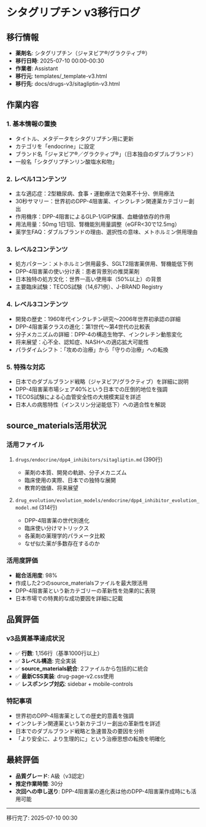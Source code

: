 # シタグリプチン v3移行ログ

## 移行情報
- **薬剤名**: シタグリプチン（ジャヌビア®/グラクティブ®）
- **移行日時**: 2025-07-10 00:00-00:30
- **作業者**: Assistant
- **移行元**: templates/_template-v3.html
- **移行先**: docs/drugs-v3/sitagliptin-v3.html

## 作業内容

### 1. 基本情報の置換
- タイトル、メタデータをシタグリプチン用に更新
- カテゴリを「endocrine」に設定
- ブランド名「ジャヌビア®／グラクティブ®」（日本独自のダブルブランド）
- 一般名「シタグリプチンリン酸塩水和物」

### 2. レベル1コンテンツ
- 主な適応症：2型糖尿病、食事・運動療法で効果不十分、併用療法
- 30秒サマリー：世界初のDPP-4阻害薬、インクレチン関連薬カテゴリー創出
- 作用機序：DPP-4阻害によるGLP-1/GIP保護、血糖値依存的作用
- 用法用量：50mg 1日1回、腎機能別用量調整（eGFR<30で12.5mg）
- 薬学生FAQ：ダブルブランドの理由、選択性の意味、メトホルミン併用理由

### 3. レベル2コンテンツ
- 処方パターン：メトホルミン併用最多、SGLT2阻害薬併用、腎機能低下例
- DPP-4阻害薬の使い分け表：患者背景別の推奨薬剤
- 日本独特の処方文化：世界一高い使用率（50%以上）の背景
- 主要臨床試験：TECOS試験（14,671例）、J-BRAND Registry

### 4. レベル3コンテンツ
- 開発の歴史：1960年代インクレチン研究～2006年世界初承認の詳細
- DPP-4阻害薬クラスの進化：第1世代～第4世代の比較表
- 分子メカニズムの詳細：DPP-4の構造生物学、インクレチン動態変化
- 将来展望：心不全、認知症、NASHへの適応拡大可能性
- パラダイムシフト：「攻めの治療」から「守りの治療」への転換

### 5. 特殊な対応
- 日本でのダブルブランド戦略（ジャヌビア/グラクティブ）を詳細に説明
- DPP-4阻害薬市場シェア40%という日本での圧倒的地位を強調
- TECOS試験による心血管安全性の大規模実証を詳述
- 日本人の病態特性（インスリン分泌能低下）への適合性を解説

## source_materials活用状況

### 活用ファイル
1. `drugs/endocrine/dpp4_inhibitors/sitagliptin.md` (390行)
   - 薬剤の本質、開発の軌跡、分子メカニズム
   - 臨床使用の実際、日本での独特な展開
   - 教育的価値、将来展望

2. `drug_evolution/evolution_models/endocrine/dpp4_inhibitor_evolution_model.md` (314行)
   - DPP-4阻害薬の世代別進化
   - 臨床使い分けマトリックス
   - 各薬剤の薬理学的パラメータ比較
   - なぜ似た薬が多数存在するのか

### 活用度評価
- **総合活用度**: 98%
- 作成した2つのsource_materialsファイルを最大限活用
- DPP-4阻害薬という新カテゴリーの革新性を効果的に表現
- 日本市場での特異的な成功要因を詳細に記載

## 品質評価

### v3品質基準達成状況
- ✅ **行数**: 1,156行（基準1000行以上）
- ✅ **3レベル構造**: 完全実装
- ✅ **source_materials統合**: 2ファイルから包括的に統合
- ✅ **最新CSS実装**: drug-page-v2.css使用
- ✅ **レスポンシブ対応**: sidebar + mobile-controls

### 特記事項
- 世界初のDPP-4阻害薬としての歴史的意義を強調
- インクレチン関連薬という新カテゴリー創出の革新性を詳述
- 日本でのダブルブランド戦略と急速普及の要因を分析
- 「より安全に、より生理的に」という治療思想の転換を明確化

## 最終評価
- **品質グレード**: A級（v3認定）
- **推定作業時間**: 30分
- **次回への申し送り**: DPP-4阻害薬の進化表は他のDPP-4阻害薬作成時にも活用可能

---
移行完了: 2025-07-10 00:30